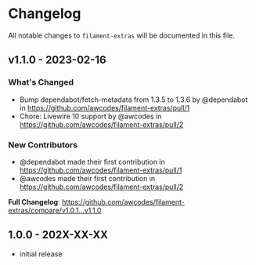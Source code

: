# Changelog

All notable changes to `filament-extras` will be documented in this file.

## v1.1.0 - 2023-02-16

### What's Changed

- Bump dependabot/fetch-metadata from 1.3.5 to 1.3.6 by @dependabot in https://github.com/awcodes/filament-extras/pull/1
- Chore: Livewire 10 support by @awcodes in https://github.com/awcodes/filament-extras/pull/2

### New Contributors

- @dependabot made their first contribution in https://github.com/awcodes/filament-extras/pull/1
- @awcodes made their first contribution in https://github.com/awcodes/filament-extras/pull/2

**Full Changelog**: https://github.com/awcodes/filament-extras/compare/v1.0.1...v1.1.0

## 1.0.0 - 202X-XX-XX

- initial release
